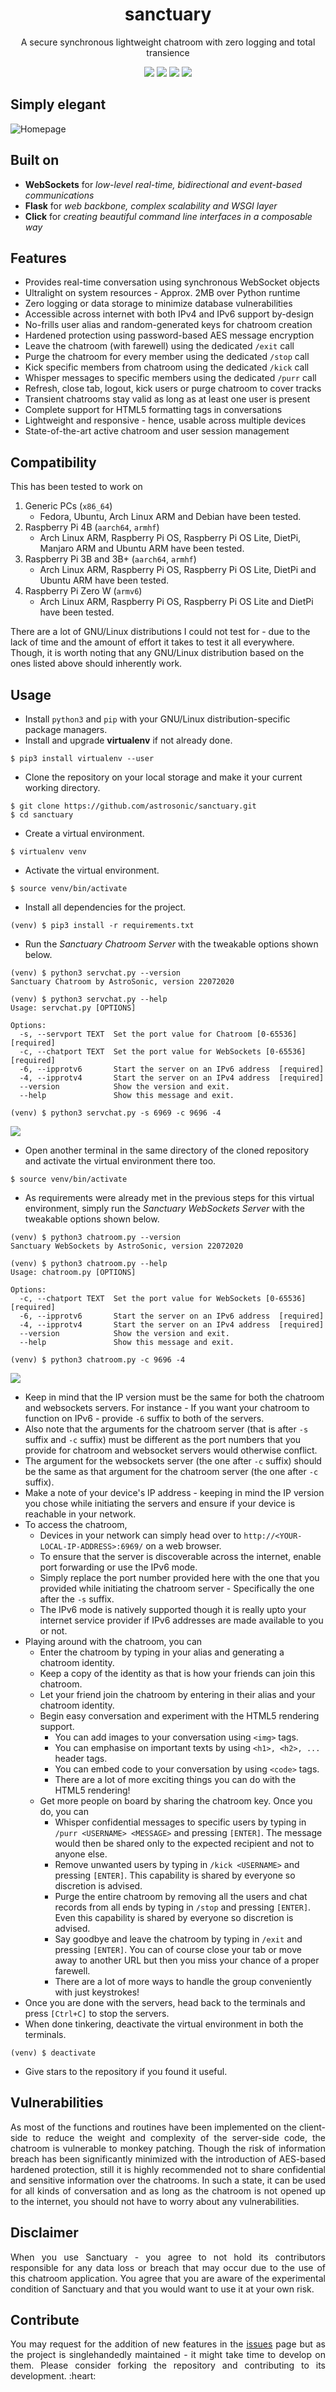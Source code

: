 <h1 align="center">sanctuary</h1>
<p align="center">A secure synchronous lightweight chatroom with zero logging and total transience</p>

<p align="center">
    <img src="https://img.shields.io/github/issues/astrosonic/sanctuary?style=flat-square&logo=appveyor&color=teal">
    <img src="https://img.shields.io/github/forks/astrosonic/sanctuary?style=flat-square&logo=appveyor&color=teal">
    <img src="https://img.shields.io/github/stars/astrosonic/sanctuary?style=flat-square&logo=appveyor&color=teal">
    <img src="https://img.shields.io/github/license/astrosonic/sanctuary?style=flat-square&logo=appveyor&color=teal">
</p>

## Simply elegant
![Homepage](pictures/cleanimg.png)

## Built on
* **WebSockets** for *low-level real-time, bidirectional and event-based communications*
* **Flask** for *web backbone, complex scalability and WSGI layer*
* **Click** for *creating beautiful command line interfaces in a composable way*

## Features
* Provides real-time conversation using synchronous WebSocket objects
* Ultralight on system resources - Approx. 2MB over Python runtime
* Zero logging or data storage to minimize database vulnerabilities
* Accessible across internet with both IPv4 and IPv6 support by-design
* No-frills user alias and random-generated keys for chatroom creation
* Hardened protection using password-based AES message encryption
* Leave the chatroom (with farewell) using the dedicated `/exit` call
* Purge the chatroom for every member using the dedicated `/stop` call
* Kick specific members from chatroom using the dedicated `/kick` call
* Whisper messages to specific members using the dedicated `/purr` call
* Refresh, close tab, logout, kick users or purge chatroom to cover tracks
* Transient chatrooms stay valid as long as at least one user is present
* Complete support for HTML5 formatting tags in conversations
* Lightweight and responsive - hence, usable across multiple devices
* State-of-the-art active chatroom and user session management

## Compatibility
This has been tested to work on
1. Generic PCs (`x86_64`)
    - Fedora, Ubuntu, Arch Linux ARM and Debian have been tested.
2. Raspberry Pi 4B (`aarch64`, `armhf`)
    - Arch Linux ARM, Raspberry Pi OS, Raspberry Pi OS Lite, DietPi, Manjaro ARM and Ubuntu ARM have been tested.
3. Raspberry Pi 3B and 3B+ (`aarch64`, `armhf`)
    - Arch Linux ARM, Raspberry Pi OS, Raspberry Pi OS Lite, DietPi and Ubuntu ARM have been tested.
4. Raspberry Pi Zero W (`armv6`)
    - Arch Linux ARM, Raspberry Pi OS, Raspberry Pi OS Lite and DietPi have been tested.

There are a lot of GNU/Linux distributions I could not test for - due to the lack of time and the amount of effort it takes to test it all everywhere. Though, it is worth noting that any GNU/Linux distribution based on the ones listed above should inherently work.

## Usage
- Install `python3` and `pip` with your GNU/Linux distribution-specific package managers.
- Install and upgrade **virtualenv** if not already done.
```shell script
$ pip3 install virtualenv --user
```
- Clone the repository on your local storage and make it your current working directory.
```shell script
$ git clone https://github.com/astrosonic/sanctuary.git
$ cd sanctuary
```
- Create a virtual environment.
```shell script
$ virtualenv venv
```
- Activate the virtual environment.
```shell script
$ source venv/bin/activate
```
- Install all dependencies for the project.
```shell script
(venv) $ pip3 install -r requirements.txt
```
- Run the *Sanctuary Chatroom Server* with the tweakable options shown below.
```shell script
(venv) $ python3 servchat.py --version
Sanctuary Chatroom by AstroSonic, version 22072020
```
```shell script
(venv) $ python3 servchat.py --help
Usage: servchat.py [OPTIONS]

Options:
  -s, --servport TEXT  Set the port value for Chatroom [0-65536]  [required]
  -c, --chatport TEXT  Set the port value for WebSockets [0-65536]  [required]
  -6, --ipprotv6       Start the server on an IPv6 address  [required]
  -4, --ipprotv4       Start the server on an IPv4 address  [required]
  --version            Show the version and exit.
  --help               Show this message and exit.
```
```shell script
(venv) $ python3 servchat.py -s 6969 -c 9696 -4
```
![](pictures/servpics.png)
- Open another terminal in the same directory of the cloned repository and activate the virtual environment there too.
```shell script
$ source venv/bin/activate
```
- As requirements were already met in the previous steps for this virtual environment, simply run the *Sanctuary WebSockets Server* with the tweakable options shown below.
```shell script
(venv) $ python3 chatroom.py --version
Sanctuary WebSockets by AstroSonic, version 22072020
```
```shell script
(venv) $ python3 chatroom.py --help
Usage: chatroom.py [OPTIONS]

Options:
  -c, --chatport TEXT  Set the port value for WebSockets [0-65536]  [required]
  -6, --ipprotv6       Start the server on an IPv6 address  [required]
  -4, --ipprotv4       Start the server on an IPv4 address  [required]
  --version            Show the version and exit.
  --help               Show this message and exit.
```
```shell script
(venv) $ python3 chatroom.py -c 9696 -4
```
![](pictures/sockpics.png)
- Keep in mind that the IP version must be the same for both the chatroom and websockets servers. For instance - If you want your chatroom to function on IPv6 - provide `-6` suffix to both of the servers.
- Also note that the arguments for the chatroom server (that is after `-s` suffix and `-c` suffix) must be different as the port numbers that you provide for chatroom and websocket servers would otherwise conflict.
- The argument for the websockets server (the one after `-c` suffix) should be the same as that argument for the chatroom server (the one after `-c` suffix).
- Make a note of your device's IP address - keeping in mind the IP version you chose while initiating the servers and ensure if your device is reachable in your network.
- To access the chatroom,
    - Devices in your network can simply head over to ```http://<YOUR-LOCAL-IP-ADDRESS>:6969/``` on a web browser.
    - To ensure that the server is discoverable across the internet, enable port forwarding or use the IPv6 mode.
    - Simply replace the port number provided here with the one that you provided while initiating the chatroom server - Specifically the one after the `-s` suffix.
    - The IPv6 mode is natively supported though it is really upto your internet service provider if IPv6 addresses are made available to you or not.
- Playing around with the chatroom, you can
    - Enter the chatroom by typing in your alias and generating a chatroom identity.
    - Keep a copy of the identity as that is how your friends can join this chatroom.
    - Let your friend join the chatroom by entering in their alias and your chatroom identity.
    - Begin easy conversation and experiment with the HTML5 rendering support.
        - You can add images to your conversation using ```<img>``` tags.
        - You can emphasise on important texts by using ```<h1>, <h2>, ...``` header tags.
        - You can embed code to your conversation by using ```<code>``` tags.
        - There are a lot of more exciting things you can do with the HTML5 rendering!
    - Get more people on board by sharing the chatroom key. Once you do, you can
        - Whisper confidential messages to specific users by typing in ```/purr <USERNAME> <MESSAGE>``` and pressing ```[ENTER]```. The message would then be shared only to the expected recipient and not to anyone else.
        - Remove unwanted users by typing in ```/kick <USERNAME>``` and pressing ```[ENTER]```. This capability is shared by everyone so discretion is advised.
        - Purge the entire chatroom by removing all the users and chat records from all ends by typing in ```/stop``` and pressing ```[ENTER]```. Even this capability is shared by everyone so discretion is advised.
        - Say goodbye and leave the chatroom by typing in ```/exit``` and pressing ```[ENTER]```. You can of course close your tab or move away to another URL but then you miss your chance of a proper farewell.
        - There are a lot of more ways to handle the group conveniently with just keystrokes!
- Once you are done with the servers, head back to the terminals and press ```[Ctrl+C]``` to stop the servers.
- When done tinkering, deactivate the virtual environment in both the terminals.
```shell script
(venv) $ deactivate
```
- Give stars to the repository if you found it useful.

## Vulnerabilities
<p align="justify">As most of the functions and routines have been implemented on the client-side to reduce the weight and complexity of the server-side code, the chatroom is vulnerable to monkey patching. Though the risk of information breach has been significantly minimized with the introduction of AES-based hardened protection, still it is highly recommended not to share confidential and sensitive information over the chatrooms. In such a state, it can be used for all kinds of conversation and as long as the chatroom is not opened up to the internet, you should not have to worry about any vulnerabilities.</p>

## Disclaimer
<p align="justify">When you use Sanctuary - you agree to not hold its contributors responsible for any data loss or breach that may occur due to the use of this chatroom application. You agree that you are aware of the experimental condition of Sanctuary and that you would want to use it at your own risk.</p>

## Contribute
<p align="justify">You may request for the addition of new features in the <a href="https://github.com/t0xic0der/sanctuary/issues">issues</a> page but as the project is singlehandedly maintained - it might take time to develop on them. Please consider forking the repository and contributing to its development. :heart:</p>
